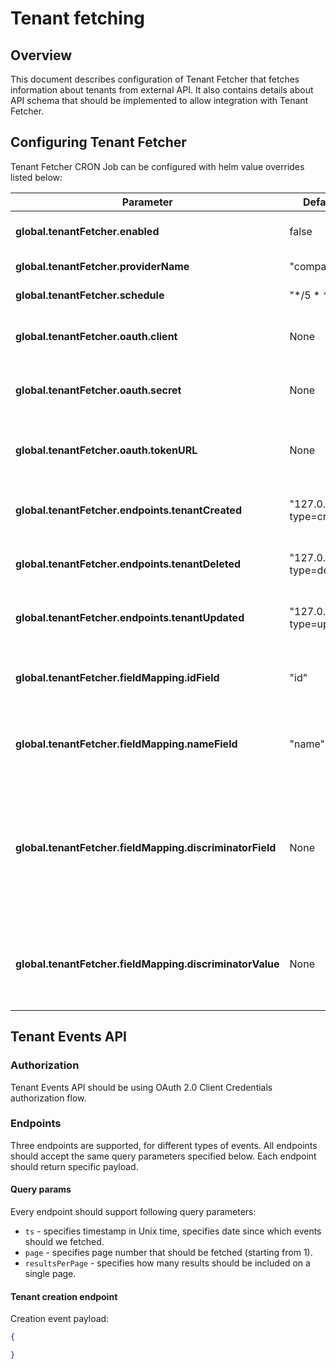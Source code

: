 # Tenant fetching

## Overview

This document describes configuration of Tenant Fetcher that fetches information about tenants from external API.
It also contains details about API schema that should be implemented to allow integration with Tenant Fetcher.

## Configuring Tenant Fetcher

Tenant Fetcher CRON Job can be configured with helm value overrides listed below:

| Parameter | Default value | Description |
|-----------|-------------|---------------|
| **global.tenantFetcher.enabled** | false | Enables Tenant Fetcher CRON Job |
| **global.tenantFetcher.providerName** | "compass" | Name of tenants provider |
| **global.tenantFetcher.schedule** | "*/5 * * * *" | CRON Job schedule |
| **global.tenantFetcher.oauth.client** | None | OAuth 2.0 client id, used to connect to Tenant Events API |
| **global.tenantFetcher.oauth.secret** | None | OAuth 2.0 client secret, used to connect to Tenant Events API |
| **global.tenantFetcher.oauth.tokenURL** | None | Endpoint for fetching OAuth 2.0 access token to Tenant Events API |
| **global.tenantFetcher.endpoints.tenantCreated** | "127.0.0.1/events?type=created" | Tenant Events API endpoint for fetching created tenants |
| **global.tenantFetcher.endpoints.tenantDeleted** | "127.0.0.1/events?type=deleted" | Tenant Events API endpoint for fetching created tenants |
| **global.tenantFetcher.endpoints.tenantUpdated** | "127.0.0.1/events?type=updated" | Tenant Events API endpoint for fetching created tenants |
| **global.tenantFetcher.fieldMapping.idField** | "id" | Name of field in event data payload containing tenant name |
| **global.tenantFetcher.fieldMapping.nameField** | "name" | Name of field in event data payload containing tenant id |
| **global.tenantFetcher.fieldMapping.discriminatorField** | None | Optional name of field in event data payload used to filter created tenants, if provided only events containing this field with value specified in discriminatorValue will be used |
| **global.tenantFetcher.fieldMapping.discriminatorValue** | None | Optional value of discriminator field used to filter created tenants, used only if discriminatorField is provided  |

## Tenant Events API

### Authorization
Tenant Events API should be using OAuth 2.0 Client Credentials authorization flow.

### Endpoints

Three endpoints are supported, for different types of events.
All endpoints should accept the same query parameters specified below.
Each endpoint should return specific payload. 

#### Query params

Every endpoint should support following query parameters:
- `ts` - specifies timestamp in Unix time, specifies date since which events should we fetched.
- `page` - specifies page number that should be fetched (starting from 1).
- `resultsPerPage` - specifies how many results should be included on a single page. 

#### Tenant creation endpoint

Creation event payload:
```json
{

}
```
